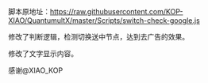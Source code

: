脚本原地址：https://raw.githubusercontent.com/KOP-XIAO/QuantumultX/master/Scripts/switch-check-google.js

修改了判断逻辑，检测切换送中节点，达到去广告的效果。

修改了文字显示内容。

感谢@XIAO_KOP
